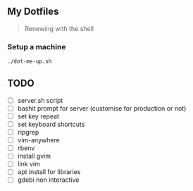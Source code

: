 ## My Dotfiles

> Renewing with the shell

### Setup a machine

```bash
./dot-me-up.sh
```

## TODO
- [ ] server.sh script
- [ ] bashit prompt for server (customise for production or not)
- [ ] set key repeat
- [ ] set keyboard shortcuts
- [ ] ripgrep
- [ ] vim-anywhere
- [ ] rbenv
- [ ] install gvim
- [ ] link vim
- [ ] apt install for libraries
- [ ] gdebi non interactive
